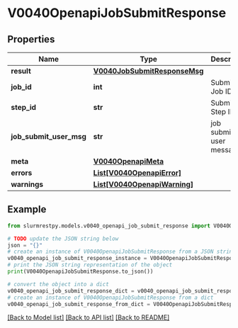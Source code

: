 # V0040OpenapiJobSubmitResponse


## Properties

Name | Type | Description | Notes
------------ | ------------- | ------------- | -------------
**result** | [**V0040JobSubmitResponseMsg**](V0040JobSubmitResponseMsg.md) |  | [optional]
**job_id** | **int** | Submitted Job ID | [optional]
**step_id** | **str** | Submitted Step ID | [optional]
**job_submit_user_msg** | **str** | job submision user message | [optional]
**meta** | [**V0040OpenapiMeta**](V0040OpenapiMeta.md) |  | [optional]
**errors** | [**List[V0040OpenapiError]**](V0040OpenapiError.md) |  | [optional]
**warnings** | [**List[V0040OpenapiWarning]**](V0040OpenapiWarning.md) |  | [optional]

## Example

```python
from slurmrestpy.models.v0040_openapi_job_submit_response import V0040OpenapiJobSubmitResponse

# TODO update the JSON string below
json = "{}"
# create an instance of V0040OpenapiJobSubmitResponse from a JSON string
v0040_openapi_job_submit_response_instance = V0040OpenapiJobSubmitResponse.from_json(json)
# print the JSON string representation of the object
print(V0040OpenapiJobSubmitResponse.to_json())

# convert the object into a dict
v0040_openapi_job_submit_response_dict = v0040_openapi_job_submit_response_instance.to_dict()
# create an instance of V0040OpenapiJobSubmitResponse from a dict
v0040_openapi_job_submit_response_from_dict = V0040OpenapiJobSubmitResponse.from_dict(v0040_openapi_job_submit_response_dict)
```
[[Back to Model list]](../README.md#documentation-for-models) [[Back to API list]](../README.md#documentation-for-api-endpoints) [[Back to README]](../README.md)


